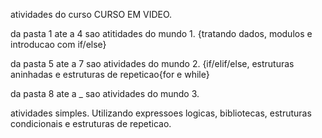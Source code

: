 atividades do curso CURSO EM VIDEO. 

da pasta 1 ate a 4 sao atitidades do mundo 1. {tratando dados, modulos e introducao com if/else} 

da pasta 5 ate a 7 sao atividades do mundo 2. {if/elif/else, estruturas aninhadas e estruturas de repeticao{for e while}

da pasta 8 ate a _ sao atividades do mundo 3.

atividades simples. Utilizando expressoes logicas, bibliotecas, estruturas condicionais e estruturas de repeticao.
